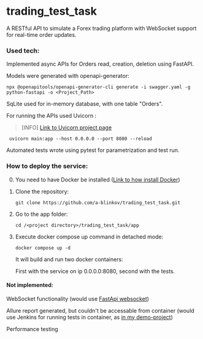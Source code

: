 # trading_test_task
A RESTful API to simulate a Forex trading platform with WebSocket support for real-time order updates.

### Used tech:
Implemented async APIs for Orders read, creation, deletion using FastAPI. 

Models were generated with openapi-generator:

```npx @openapitools/openapi-generator-cli generate -i swagger.yaml -g python-fastapi -o <Project_Path>```

SqLite used for in-memory database, with one table "Orders".

For running the APIs used Uvicorn :

>[INFO] [Link to Uvicorn project page](https://www.uvicorn.org/)

```  uvicorn main:app --host 0.0.0.0 --port 8080 --reload ```

Automated tests wrote using pytest for parametrization and test run.


### How to deploy the service:
0. You need to have Docker be installed
   ([Link to how install Docker](https://docs.docker.com/engine/install/)) 
1. Clone the repository: 
    
    ```git clone https://github.com/a-blinkov/trading_test_task.git```
2. Go to the app folder:
    
    ```cd /<project directory>/trading_test_task/app```
3. Execute docker compose up command in detached mode:
     
    ```docker compose up -d```
   
   It will build and run two docker containers:

   First with the service on ip 0.0.0.0:8080, second with the tests.

#### Not implemented:
WebSocket functionality (would use [FastApi websocket](https://fastapi.tiangolo.com/advanced/websockets/))
   
Allure report generated, but couldn't be accessable from container (would use Jenkins for running tests in container, as [in my demo-project](https://github.com/a-blinkov/demo-jenkins))

Performance testing